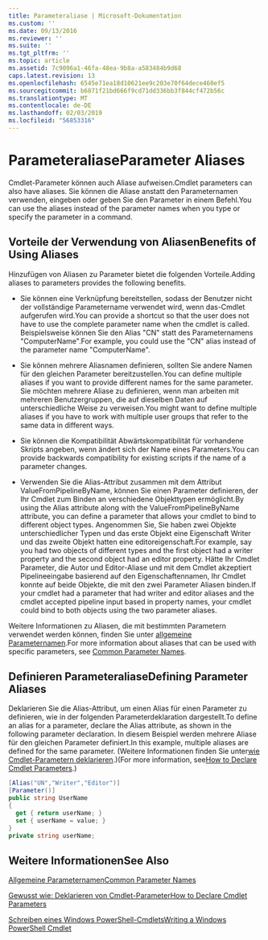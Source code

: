 ```yaml
---
title: Parameteraliase | Microsoft-Dokumentation
ms.custom: ''
ms.date: 09/13/2016
ms.reviewer: ''
ms.suite: ''
ms.tgt_pltfrm: ''
ms.topic: article
ms.assetid: 7c9096a1-46fa-48ea-9b8a-a583484b9d68
caps.latest.revision: 13
ms.openlocfilehash: 6545e71ea18d10621ee9c203e70f64dece460ef5
ms.sourcegitcommit: b6871f21bd666f9cd71dd336bb3f844cf472b56c
ms.translationtype: MT
ms.contentlocale: de-DE
ms.lasthandoff: 02/03/2019
ms.locfileid: "56853316"
---
```

# <a name="parameter-aliases"></a><span data-ttu-id="e6868-102">Parameteraliase</span><span class="sxs-lookup"><span data-stu-id="e6868-102">Parameter Aliases</span></span>

<span data-ttu-id="e6868-103">Cmdlet-Parameter können auch Aliase aufweisen.</span><span class="sxs-lookup"><span data-stu-id="e6868-103">Cmdlet parameters can also have aliases.</span></span> <span data-ttu-id="e6868-104">Sie können die Aliase anstatt den Parameternamen verwenden, eingeben oder geben Sie den Parameter in einem Befehl.</span><span class="sxs-lookup"><span data-stu-id="e6868-104">You can use the aliases instead of the parameter names when you type or specify the parameter in a command.</span></span>

## <a name="benefits-of-using-aliases"></a><span data-ttu-id="e6868-105">Vorteile der Verwendung von Aliasen</span><span class="sxs-lookup"><span data-stu-id="e6868-105">Benefits of Using Aliases</span></span>

<span data-ttu-id="e6868-106">Hinzufügen von Aliasen zu Parameter bietet die folgenden Vorteile.</span><span class="sxs-lookup"><span data-stu-id="e6868-106">Adding aliases to parameters provides the following benefits.</span></span>

- <span data-ttu-id="e6868-107">Sie können eine Verknüpfung bereitstellen, sodass der Benutzer nicht der vollständige Parametername verwendet wird, wenn das-Cmdlet aufgerufen wird.</span><span class="sxs-lookup"><span data-stu-id="e6868-107">You can provide a shortcut so that the user does not have to use the complete parameter name when the cmdlet is called.</span></span> <span data-ttu-id="e6868-108">Beispielsweise können Sie den Alias "CN" statt des Parameternamens "ComputerName".</span><span class="sxs-lookup"><span data-stu-id="e6868-108">For example, you could use the "CN" alias instead of the parameter name "ComputerName".</span></span>

- <span data-ttu-id="e6868-109">Sie können mehrere Aliasnamen definieren, sollten Sie andere Namen für den gleichen Parameter bereitzustellen.</span><span class="sxs-lookup"><span data-stu-id="e6868-109">You can define multiple aliases if you want to provide different names for the same parameter.</span></span> <span data-ttu-id="e6868-110">Sie möchten mehrere Aliase zu definieren, wenn man arbeiten mit mehreren Benutzergruppen, die auf dieselben Daten auf unterschiedliche Weise zu verweisen.</span><span class="sxs-lookup"><span data-stu-id="e6868-110">You might want to define multiple aliases if you have to work with multiple user groups that refer to the same data in different ways.</span></span>

- <span data-ttu-id="e6868-111">Sie können die Kompatibilität Abwärtskompatibilität für vorhandene Skripts angeben, wenn ändert sich der Name eines Parameters.</span><span class="sxs-lookup"><span data-stu-id="e6868-111">You can provide backwards compatibility for existing scripts if the name of a parameter changes.</span></span>

- <span data-ttu-id="e6868-112">Verwenden Sie die Alias-Attribut zusammen mit dem Attribut ValueFromPipelineByName, können Sie einen Parameter definieren, der Ihr Cmdlet zum Binden an verschiedene Objekttypen ermöglicht.</span><span class="sxs-lookup"><span data-stu-id="e6868-112">By using the Alias attribute along with the ValueFromPipelineByName attribute, you can define a parameter that allows your cmdlet to bind to different object types.</span></span> <span data-ttu-id="e6868-113">Angenommen Sie, Sie haben zwei Objekte unterschiedlicher Typen und das erste Objekt eine Eigenschaft Writer und das zweite Objekt hatten eine editoreigenschaft.</span><span class="sxs-lookup"><span data-stu-id="e6868-113">For example, say you had two objects of different types and the first object had a writer property and the second object had an editor property.</span></span> <span data-ttu-id="e6868-114">Hätte Ihr Cmdlet Parameter, die Autor und Editor-Aliase und mit dem Cmdlet akzeptiert Pipelineeingabe basierend auf den Eigenschaftennamen, Ihr Cmdlet konnte auf beide Objekte, die mit den zwei Parameter Aliasen binden.</span><span class="sxs-lookup"><span data-stu-id="e6868-114">If your cmdlet had a parameter that had writer and editor aliases and the cmdlet accepted pipeline input based in property names, your cmdlet could bind to both objects using the two parameter aliases.</span></span>

<span data-ttu-id="e6868-115">Weitere Informationen zu Aliasen, die mit bestimmten Parametern verwendet werden können, finden Sie unter [allgemeine Parameternamen](./common-parameter-names.md).</span><span class="sxs-lookup"><span data-stu-id="e6868-115">For more information about aliases that can be used with specific parameters, see [Common Parameter Names](./common-parameter-names.md).</span></span>

## <a name="defining-parameter-aliases"></a><span data-ttu-id="e6868-116">Definieren Parameteraliase</span><span class="sxs-lookup"><span data-stu-id="e6868-116">Defining Parameter Aliases</span></span>

<span data-ttu-id="e6868-117">Deklarieren Sie die Alias-Attribut, um einen Alias für einen Parameter zu definieren, wie in der folgenden Parameterdeklaration dargestellt.</span><span class="sxs-lookup"><span data-stu-id="e6868-117">To define an alias for a parameter, declare the Alias attribute, as shown in the following parameter declaration.</span></span> <span data-ttu-id="e6868-118">In diesem Beispiel werden mehrere Aliase für den gleichen Parameter definiert.</span><span class="sxs-lookup"><span data-stu-id="e6868-118">In this example, multiple aliases are defined for the same parameter.</span></span> <span data-ttu-id="e6868-119">(Weitere Informationen finden Sie unter[wie Cmdlet-Parametern deklarieren](./how-to-declare-cmdlet-parameters.md).)</span><span class="sxs-lookup"><span data-stu-id="e6868-119">(For more information, see[How to Declare Cmdlet Parameters](./how-to-declare-cmdlet-parameters.md).)</span></span>

```csharp
[Alias("UN","Writer","Editor")]
[Parameter()]
public string UserName
{
  get { return userName; }
  set { userName = value; }
}
private string userName;
```

## <a name="see-also"></a><span data-ttu-id="e6868-120">Weitere Informationen</span><span class="sxs-lookup"><span data-stu-id="e6868-120">See Also</span></span>

[<span data-ttu-id="e6868-121">Allgemeine Parameternamen</span><span class="sxs-lookup"><span data-stu-id="e6868-121">Common Parameter Names</span></span>](./common-parameter-names.md)

[<span data-ttu-id="e6868-122">Gewusst wie: Deklarieren von Cmdlet-Parameter</span><span class="sxs-lookup"><span data-stu-id="e6868-122">How to Declare Cmdlet Parameters</span></span>](./how-to-declare-cmdlet-parameters.md)

[<span data-ttu-id="e6868-123">Schreiben eines Windows PowerShell-Cmdlets</span><span class="sxs-lookup"><span data-stu-id="e6868-123">Writing a Windows PowerShell Cmdlet</span></span>](./writing-a-windows-powershell-cmdlet.md)
